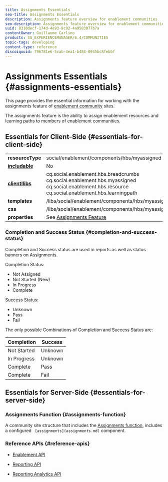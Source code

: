 ```yaml
---
title: Assignments Essentials
seo-title: Assignments Essentials
description: Assignments feature overview for enablement communities
seo-description: Assignments feature overview for enablement communities
uuid: 8310decf-174d-4e93-8c92-4a9583077b7a
contentOwner: Guillaume Carlino
products: SG_EXPERIENCEMANAGER/6.4/COMMUNITIES
topic-tags: developing
content-type: reference
discoiquuid: 796781e6-5cab-4ea1-b484-0945bc8febbf
---
```


# Assignments Essentials {#assignments-essentials}

This page provides the essential information for working with the assignments feature of [enablement community](overview.md#enablement-community) sites.

The assignments feature is the ability to assign enablement resources and learning paths to members of enablement communities.

## Essentials for Client-Side {#essentials-for-client-side}

<table> 
 <tbody>
  <tr>
   <td> <strong>resourceType</strong></td> 
   <td>social/enablement/components/hbs/myassigned</td> 
  </tr>
  <tr>
   <td> <a href="scf.md#add-or-include-a-communities-component"><strong>includable</strong></a></td> 
   <td>No</td> 
  </tr>
  <tr>
   <td> <a href="clientlibs.md"><strong>clientllibs</strong></a></td> 
   <td>cq.social.enablement.hbs.breadcrumbs<br /> cq.social.enablement.hbs.myassigned<br /> cq.social.enablement.hbs.resource<br /> cq.social.enablement.hbs.learningpath</td> 
  </tr>
  <tr>
   <td> <strong>templates</strong></td> 
   <td> /libs/social/enablement/components/hbs/myassigned/myassigned.hbs</td> 
  </tr>
  <tr>
   <td> <strong>css</strong></td> 
   <td> /libs/social/enablement/components/hbs/myassigned/clientlibs/myassigned.css</td> 
  </tr>
  <tr>
   <td><strong> properties</strong></td> 
   <td>See <a href="assignments.md">Assignments Feature</a></td> 
  </tr>
 </tbody>
</table>

### Completion and Success Status {#completion-and-success-status}

Completion and Success status are used in reports as well as status banners on Assignments.

Completion Status:

* Not Assigned
* Not Started (New)
* In Progress
* Complete

Success Status:

* Unknown
* Pass
* Fail

The only possible Combinations of Completion and Success Status are:

| **Completion** |**Success** |
|---|---|
| Not Started |Unknown |
| In Progress |Unknown |
| Complete |Pass |
| Complete |Fail |

## Essentials for Server-Side {#essentials-for-server-side}

### Assignments Function {#assignments-function}

A community site structure that includes the [Assignments function](functions.md#assignments-function), includes a configured ` [assignments](assignments.md)` component.

### Reference APIs {#reference-apis}

* [Enablement API](https://helpx.adobe.com/experience-manager/6-4/sites/developing/using/reference-materials/javadoc/com/adobe/cq/social/enablement/reporting/model/api/package-summary.html)

* [Reporting API](https://helpx.adobe.com/experience-manager/6-4/sites/developing/using/reference-materials/javadoc/com/adobe/cq/social/reporting/dv/api/package-summary.html)

* [Reporting Analytics API](https://helpx.adobe.com/experience-manager/6-4/sites/developing/using/reference-materials/javadoc/com/adobe/cq/social/reporting/analytics/api/package-summary.html)